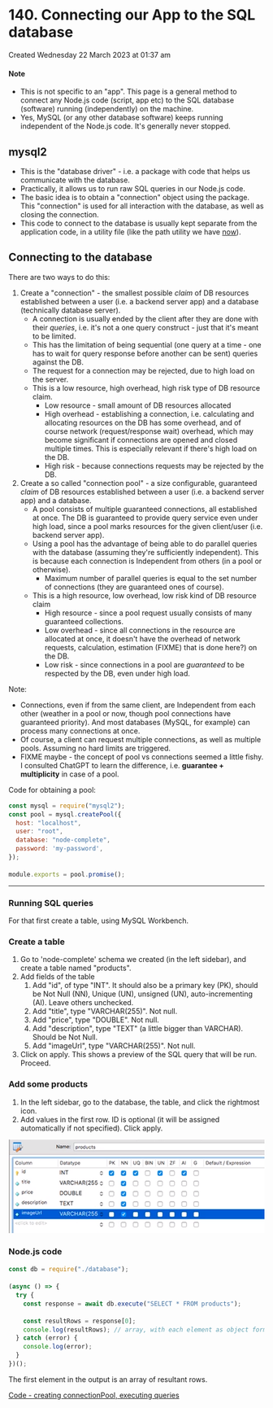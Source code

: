 # 140. Connecting our App to the SQL database
Created Wednesday 22 March 2023 at 01:37 am

#### Note
- This is not specific to an "app". This page is a general method to connect any Node.js code (script, app etc) to the SQL database (software) running (independently) on the machine.
- Yes, MySQL (or any other database software) keeps running independent of the Node.js code. It's generally never stopped.

## mysql2
- This is the "database driver" - i.e. a package with code that helps us communicate with the database. 
- Practically, it allows us to run raw SQL queries in our Node.js code.
- The basic idea is to obtain a "connection" object using the package. This "connection" is used for all interaction with the database, as well as closing the connection.
- This code to connect to the database is usually kept separate from the application code, in a utility file (like the path utility we have [now](https://github.com/exemplar-codes/online-shop-express-ejs-mvc/tree/d18ab604acb9ac5509949d9e185ccaf6f3a2ba14/util)).


## Connecting to the database
There are two ways to do this:
1. Create a "connection" - the smallest possible *claim* of DB resources established between a user (i.e. a backend server app) and a database (technically database server).
	- A connection is usually ended by the client after they are done with their *queries*, i.e. it's not a one query construct - just that it's meant to be limited.
	- This has the limitation of being sequential (one query at a time - one has to wait for query response before another can be sent) queries against the DB.
	- The request for a connection may be rejected, due to high load on the server.
	- This is a low resource, high overhead, high risk type of DB resource claim.
		- Low resource - small amount of DB resources allocated
		- High overhead - establishing a connection, i.e. calculating and allocating resources on the DB has some overhead, and of course network (request/response wait) overhead, which may become significant if connections are opened and closed multiple times. This is especially relevant if there's high load on the DB.
		- High risk - because connections requests may be rejected by the DB.
2. Create a so called "connection pool" - a size configurable, guaranteed *claim* of DB resources established between a user (i.e. a backend server app) and a database.
	- A pool consists of multiple guaranteed connections, all established at once. The DB is guaranteed to provide query service even under high load, since a pool marks resources for the given client/user (i.e. backend server app).
	- Using a pool has the advantage of being able to do parallel queries with the database (assuming they're sufficiently independent). This is because each connection is Independent from others (in a pool or otherwise). 
		- Maximum number of parallel queries is equal to the set number of connections (they are guaranteed ones of course).
	- This is a high resource, low overhead, low risk kind of DB resource claim
		- High resource - since a pool request usually consists of many guaranteed collections.
		- Low overhead - since all connections in the resource are allocated at once, it doesn't have the overhead of network requests, calculation, estimation (FIXME) that is done here?) on the DB.
		- Low risk - since connections in a pool are *guaranteed* to be respected by the DB, even under high load.
   
Note: 
- Connections, even if from the same client, are Independent from each other (weather in a pool or now, though pool connections have guaranteed priority). And most databases (MySQL, for example) can process many connections at once.
- Of course, a client can request multiple connections, as well as multiple pools. Assuming no hard limits are triggered.
- FIXME maybe - the concept of pool vs connections seemed a little fishy. I consulted ChatGPT to learn the difference, i.e. **guarantee + multiplicity** in case of a pool.
   
Code for obtaining a pool:
```js
const mysql = require("mysql2");
const pool = mysql.createPool({
  host: "localhost",
  user: "root",
  database: "node-complete",
  password: 'my-password',
});

module.exports = pool.promise();
```

---
### Running SQL queries
For that first create a table, using MySQL Workbench.

### Create a table
1. Go to 'node-complete' schema we created (in the left sidebar), and create a table named "products".
2. Add fields of the table
	1. Add "id", of type "INT". It should also be a primary key (PK), should be Not Null (NN), Unique (UN), unsigned (UN), auto-incrementing (AI). Leave others unchecked.
	2. Add "title", type "VARCHAR(255)". Not null.
	3. Add "price", type "DOUBLE". Not null.
	4. Add "description", type "TEXT" (a little bigger than VARCHAR). Should be Not Null.
	5. Add "imageUrl", type "VARCHAR(255)". Not null.
3. Click on apply. This shows a preview of the SQL query that will be run. Proceed.

### Add some products
1. In the left sidebar, go to the database, the table, and click the rightmost icon.
2. Add values in the first row. ID is optional (it will be assigned automatically if not specified). Click apply.

![](../../../../assets/140_Connecting_our_App_to_the_SQL_database-image-1.png)

### Node.js code
```js
const db = require("./database");

(async () => {
  try {
    const response = await db.execute("SELECT * FROM products");

    const resultRows = response[0];
    console.log(resultRows); // array, with each element as object form of the row.
  } catch (error) {
    console.log(error);
  }
})();
```
The first element in the output is an array of resultant rows.

[Code - creating connectionPool, executing queries](https://github.com/exemplar-codes/online-shop-express-ejs-mvc/commit/65d8d045c5bacd9699215eaf7f1a7b5bba231b46)